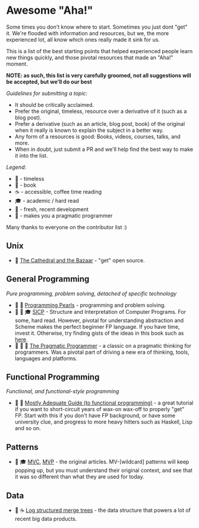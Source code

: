 # Awesome "Aha!"

Some times you don't know where to start. Sometimes you just dont "get" it.
We're flooded with information and resources, but we, the more experienced lot,
all know which ones really made it sink for us.

This is a list of the best starting points that helped experienced
people learn new things quickly, and those pivotal resources that made an "Aha!" moment.


**NOTE: as such, this list is very carefully groomed, not all suggestions will be accepted,
but we'll do our best**


_Guidelines for submitting a topic:_

* It should be critically acclaimed.
* Prefer the original, timeless, resource over a derivative of it (such as a blog post).
* Prefer a derivative (such as an article, blog post, book) of the original when it really
is known to explain the subject in a better way.
* Any form of a resources is good: Books, videos, courses, talks, and more.
* When in doubt, just submit a PR and we'll help find the best way to make it into the list.

_Legend_:

* :pushpin: - timeless
* :book: - book
* :coffee: - accessible, coffee time reading
* :mortar_board: - academic / hard read
* :pineapple: - fresh, recent development
* :wrench: - makes you a pragmatic programmer



Many thanks to everyone on the contributor list :)

## Unix

* :pushpin: [The Cathedral and the Bazaar](http://www.catb.org/esr/writings/cathedral-bazaar/) - "get" open source.

## General Programming

_Pure programming, problem solving, detached of specific technology_

* :book: :pushpin: [Programming Pearls](https://www.amazon.com/Programming-Pearls-2nd-Jon-Bentley/dp/0201657880) - programming and problem solving.
* :book: :pushpin: :mortar_board: [SICP](https://mitpress.mit.edu/sicp/) - Structure and Interpretation of
  Computer Programs. For some, hard read. However, pivotal for understanding
  abstraction and Scheme makes the perfect beginner FP language. If you have
  time, invest it. Otherwise, try finding gists of the ideas in this book such
  as [here](www.sicpdistilled.com).
* :book: :wrench: :pushpin: [The Pragmatic Programmer](https://www.amazon.com/Pragmatic-Programmer-Journeyman-Master/dp/020161622X) - a classic on a pragmatic thinking for programmers. Was a pivotal part
of driving a new era of thinking, tools, languages and platforms.

## Functional Programming

_Functional, and functional-style programming_

* :book: :pineapple: [Mostly Adequate Guide (to functional programming)](https://drboolean.gitbooks.io/mostly-adequate-guide) - a great tutorial if you want to short-circuit years of wax-on wax-off to properly
"get" FP. Start with this if you don't have FP background, or have some university clue, and progress to more heavy hitters such as Haskell, Lisp and so on.



## Patterns

* :pushpin: :mortar_board: [MVC](http://heim.ifi.uio.no/~trygver/1979/mvc-1/1979-05-MVC.pdf), [MVP](http://www.wildcrest.com/Potel/Portfolio/mvp.pdf) - the original articles. MV-[wildcard] patterns will keep popping up,
but you must understand their original context, and see that it was so different than what they are used for today.




## Data

- :pineapple: :coffee: [Log structured merge trees](http://www.benstopford.com/2015/02/14/log-structured-merge-trees/) - the data structure that powers
a lot of recent big data products.




